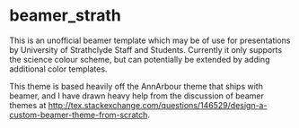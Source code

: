 # beamer_strath
This is an unofficial beamer template which may be of use for presentations by University of Strathclyde Staff and Students. Currently it only supports the science colour scheme, but can potentially be extended by adding additional color templates.

This theme is based heavily off the AnnArbour theme that ships with beamer, and I have drawn heavy help from the discussion of beamer themes at http://tex.stackexchange.com/questions/146529/design-a-custom-beamer-theme-from-scratch. 
